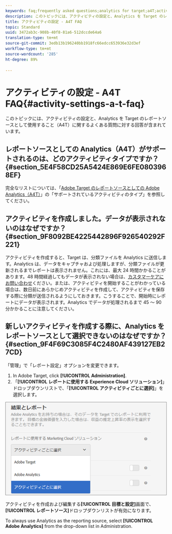 ```yaml
---
keywords: faq;frequently asked questions;analytics for target;a4T;activity setup
description: このトピックには、アクティビティの設定と、Analytics を Target のレポートソースとして使用すること（A4T）に関するよくある質問に対する回答が含まれています。
title: アクティビティの設定 - A4T FAQ
topic: Standard
uuid: 3472ab3c-908b-40f8-81a6-512dccde64a6
translation-type: tm+mt
source-git-commit: 3edb13b196240bb1918fc66edcc653936e32d3ef
workflow-type: tm+mt
source-wordcount: '285'
ht-degree: 89%

---
```



# アクティビティの設定 - A4T FAQ{#activity-settings-a-t-faq}

このトピックには、アクティビティの設定と、Analytics を Target のレポートソースとして使用すること（A4T）に関するよくある質問に対する回答が含まれています。

## レポートソースとしての Analytics（A4T）がサポートされるのは、どのアクティビティタイプですか？{#section_5E4F58CD25A5424E869E6FE0803968EF}

完全なリストについては、「[Adobe Target のレポートソースとしての Adobe Analytics（A4T）](../../../c-integrating-target-with-mac/a4t/a4t.md#concept_7540C8C04259434AB6EE33B09F47A1DE)」の「サポートされているアクティビティのタイプ」を参照してください。

## アクティビティを作成しました。データが表示されないのはなぜですか？{#section_9F8092BE4225442896F926540292F221}

アクティビティを作成すると、Target は、分類ファイルを Analytics に送信します。Analytics は、データをキャプチャおよび処理しますが、分類ファイルが更新されるまでレポートは表示されません。これには、最大 24 時間かかることがあります。48 時間経過してもデータが表示されない場合は、[カスタマーケアにお問い合わせ](/help/cmp-resources-and-contact-information.md#reference_ACA3391A00EF467B87930A450050077C)ください。または、アクティビティを開始することがわかっている場合は、数日前にあらかじめアクティビティを作成して、アクティビティを保存する際に分類が送信されるようにしておきます。こうすることで、開始時にレポートにデータが表示されます。Analytics でデータが処理されるまで 45 ～ 90 分かかることに注意してください。

## 新しいアクティビティを作成する際に、Analytics をレポートソースとして選択できないのはなぜですか？ {#section_9F4F69C3085F4C2480AF439127EB27CD}

「管理」で「レポート設定」オプションを変更できます。

1. In Adobe Target, click **[!UICONTROL Administration]**.
1. 「**[!UICONTROL レポートに使用する Experience Cloud ソリューション]**」ドロップダウンリストで、「**[!UICONTROL アクティビティごとに選択]**」を選択します。

![](assets/select-per-activity.png)

アクティビティを作成および編集する&#x200B;**[!UICONTROL 目標と設定]**&#x200B;画面で、**[!UICONTROL レポートソース]**&#x200B;ドロップダウンリストが有効になります。

To always use Analytics as the reporting source, select **[!UICONTROL Adobe Analytics]** from the drop-down list in Administration.
